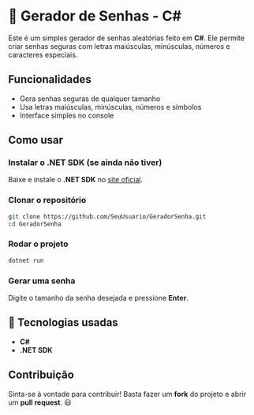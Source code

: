 # 🔐 Gerador de Senhas - C#

Este é um simples gerador de senhas aleatórias feito em **C#**. Ele permite criar senhas seguras com letras maiúsculas, minúsculas, números e caracteres especiais.

## Funcionalidades
- Gera senhas seguras de qualquer tamanho
- Usa letras maiúsculas, minúsculas, números e símbolos
- Interface simples no console

## Como usar

### Instalar o .NET SDK (se ainda não tiver)
Baixe e instale o **.NET SDK** no [site oficial](https://dotnet.microsoft.com/en-us/download).

### Clonar o repositório
```sh
git clone https://github.com/SeuUsuario/GeradorSenha.git
cd GeradorSenha
```

### Rodar o projeto
```sh
dotnet run
```

### Gerar uma senha
Digite o tamanho da senha desejada e pressione **Enter**.

## 🔗 Tecnologias usadas
- **C#**
- **.NET SDK**

## Contribuição
Sinta-se à vontade para contribuir! Basta fazer um **fork** do projeto e abrir um **pull request**. 😃

